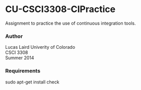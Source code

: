 CU-CSCI3308-CIPractice
======================

Assignment to practice the use of continuous integration tools.

### Author
Lucas Laird
Univerity of Colorado  
CSCI 3308  
Summer 2014

### Requirements
sudo apt-get install check
